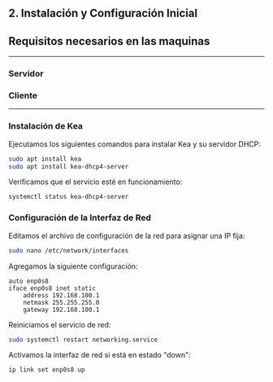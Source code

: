 
## 2. Instalación y Configuración Inicial

## Requisitos necesarios en las maquinas
***
### Servidor 

### Cliente

***
### Instalación de Kea
Ejecutamos los siguientes comandos para instalar Kea y su servidor DHCP:

```bash
sudo apt install kea
sudo apt install kea-dhcp4-server
```

Verificamos que el servicio esté en funcionamiento:

```bash
systemctl status kea-dhcp4-server
```

### Configuración de la Interfaz de Red
Editamos el archivo de configuración de la red para asignar una IP fija:

```bash
sudo nano /etc/network/interfaces
```

Agregamos la siguiente configuración:

```
auto enp0s8
iface enp0s8 inet static
    address 192.168.100.1
    netmask 255.255.255.0
    gateway 192.168.100.1
```

Reiniciamos el servicio de red:

```bash
sudo systemctl restart networking.service
```

Activamos la interfaz de red si está en estado "down":

```bash
ip link set enp0s8 up
```




